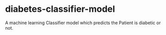 # diabetes-classifier-model
A machine learning Classifier model which predicts the Patient is diabetic or not. 
